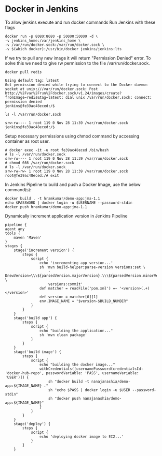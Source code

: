 # Docker in Jenkins

To allow jenkins execute and run docker commands Run Jenkins with these flags

    docker run -p 8080:8080 -p 50000:50000 -d \
    -v jenkins_home:/var/jenkins_home \
    -v /var/run/docker.sock:/var/run/docker.sock \
    -v $(which docker):/usr/bin/docker jenkins/jenkins:lts
    
If we try to pull any new image it will return "Permission Denied" error. To solve this we need to give rw permission to the file /var/run/docker.sock.

    docker pull redis
    
    Using default tag: latest
    Got permission denied while trying to connect to the Docker daemon socket at unix:///var/run/docker.sock: Post http://%2Fvar%2Frun%2Fdocker.sock/v1.24/images/create?fromImage=redis&tag=latest: dial unix /var/run/docker.sock: connect: permission denied
    jenkins@fe39ac48eced:/$
    
    ls -l /var/run/docker.sock
    
    srw-rw---- 1 root 119 0 Nov 28 11:39 /var/run/docker.sock
    jenkins@fe39ac48eced:/$

Setup necessary permissions using chmod command by accessing container as root user.

    # docker exec -it -u root fe39ac48eced /bin/bash
    # ls -l /var/run/docker.sock 
    srw-rw---- 1 root 119 0 Nov 28 11:39 /var/run/docker.sock
    # chmod 666 /var/run/docker.sock 
    # ls -l /var/run/docker.sock 
    srw-rw-rw- 1 root 119 0 Nov 28 11:39 /var/run/docker.sock
    root@fe39ac48eced:/# exit

In Jenkins Pipeline to build and push a Docker Image, use the below command(s):

    docker build . -t hramkumar/demo-app:jma-1.1
    echo $PASSWORD | docker login -u $USERNAME --password-stdin
    docker push hramkumar/demo-app:jma-1.1


Dynamically increment application version in Jenkins Pipeline

    pipeline {
    agent any
    tools {
        maven 'Maven'
    }
    stages {
        stage('increment version') {
            steps {
                script {
                    echo 'incrementing app version...'
                    sh 'mvn build-helper:parse-version versions:set \
                        -DnewVersion=\\\${parsedVersion.majorVersion}.\\\${parsedVersion.minorVersion}.\\\${parsedVersion.nextIncrementalVersion} \
                        versions:commit'
                    def matcher = readFile('pom.xml') =~ '<version>(.+)</version>'
                    def version = matcher[0][1]
                    env.IMAGE_NAME = "$version-$BUILD_NUMBER"
                }
            }
        }
        stage('build app') {
            steps {
                script {
                    echo "building the application..."
                    sh 'mvn clean package'
                }
            }
        }
        stage('build image') {
            steps {
                script {
                    echo "building the docker image..."
                    withCredentials([usernamePassword(credentialsId: 'docker-hub-repo', passwordVariable: 'PASS', usernameVariable: 'USER')]) {
                        sh "docker build -t nanajanashia/demo-app:${IMAGE_NAME} ."
                        sh "echo $PASS | docker login -u $USER --password-stdin"
                        sh "docker push nanajanashia/demo-app:${IMAGE_NAME}"
                    }
                }
            }
        }
        stage('deploy') {
            steps {
                script {
                    echo 'deploying docker image to EC2...'
                }
            }
        }




